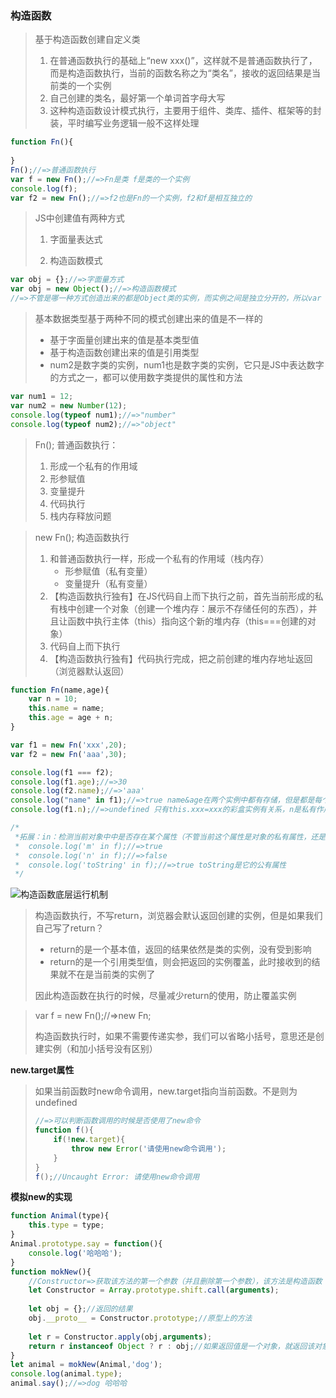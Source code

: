 ### 构造函数

> 基于构造函数创建自定义类
>
> 1. 在普通函数执行的基础上“new xxx()”，这样就不是普通函数执行了，而是构造函数执行，当前的函数名称之为“类名”，接收的返回结果是当前类的一个实例
> 2. 自己创建的类名，最好第一个单词首字母大写
> 3. 这种构造函数设计模式执行，主要用于组件、类库、插件、框架等的封装，平时编写业务逻辑一般不这样处理

```js
function Fn(){
    
}
Fn();//=>普通函数执行
var f = new Fn();//=>Fn是类 f是类的一个实例
console.log(f);
var f2 = new Fn();//=>f2也是Fn的一个实例，f2和f是相互独立的
```

> JS中创建值有两种方式
> 1. 字面量表达式
>
> 2. 构造函数模式

```js
var obj = {};//=>字面量方式
var obj = new Object();//=>构造函数模式
//=>不管是哪一种方式创造出来的都是Object类的实例，而实例之间是独立分开的，所以var xxx = {} 这种模式就是JS中的单例模式
```

> 基本数据类型基于两种不同的模式创建出来的值是不一样的
>
> - 基于字面量创建出来的值是基本类型值
> - 基于构造函数创建出来的值是引用类型
> - num2是数字类的实例，num1也是数字类的实例，它只是JS中表达数字的方式之一，都可以使用数字类提供的属性和方法

```js
var num1 = 12;
var num2 = new Number(12);
console.log(typeof num1);//=>"number"
console.log(typeof num2);//=>"object"
```

> Fn();  普通函数执行：
>
> 1. 形成一个私有的作用域
> 2. 形参赋值
> 3. 变量提升
> 4. 代码执行
> 5. 栈内存释放问题

> new Fn();   构造函数执行
>
> 1. 和普通函数执行一样，形成一个私有的作用域（栈内存）
>    - 形参赋值（私有变量）
>    - 变量提升（私有变量）
> 2. 【构造函数执行独有】在JS代码自上而下执行之前，首先当前形成的私有栈中创建一个对象（创建一个堆内存：展示不存储任何的东西），并且让函数中执行主体（this）指向这个新的堆内存（this===创建的对象）
> 3. 代码自上而下执行
> 4. 【构造函数执行独有】代码执行完成，把之前创建的堆内存地址返回（浏览器默认返回）

```js
function Fn(name,age){
    var n = 10;
    this.name = name;
    this.age = age + n;
}

var f1 = new Fn('xxx',20);
var f2 = new Fn('aaa',30);

console.log(f1 === f2);
console.log(f1.age);//=>30
console.log(f2.name);//=>'aaa'
console.log("name" in f1);//=>true name&age在两个实例中都有存储，但是都是每个实例的私有属性
console.log(f1.n);//=>undefined 只有this.xxx=xxx的彩盒实例有关系，n是私有作用域中的一个私有变量而已（this是当前类的实例）

/*
 *拓展：in：检测当前对象中中是否存在某个属性（不管当前这个属性是对象的私有属性，还是公有属性，只要有结果就是true）
 *	console.log('m' in f);//=>true
 *	console.log('n' in f);//=>false
 *	console.log('toString' in f);//=>true toString是它的公有属性
 */
```

![构造函数底层运行机制](D:\js学习\js高级\img\构造函数底层运行机制.png)

> 构造函数执行，不写return，浏览器会默认返回创建的实例，但是如果我们自己写了return？
>
> - return的是一个基本值，返回的结果依然是类的实例，没有受到影响
> - return的是一个引用类型值，则会把返回的实例覆盖，此时接收到的结果就不在是当前类的实例了
> 
> 因此构造函数在执行的时候，尽量减少return的使用，防止覆盖实例

> var f = new Fn();//=>new Fn;  
>
> 构造函数执行时，如果不需要传递实参，我们可以省略小括号，意思还是创建实例（和加小括号没有区别）

**new.target属性**

> 如果当前函数时new命令调用，new.target指向当前函数。不是则为undefined
>
> ```js
> //=>可以判断函数调用的时候是否使用了new命令
> function f(){
>     if(!new.target){
>         throw new Error('请使用new命令调用');
>     }
> }
> f();//Uncaught Error: 请使用new命令调用
> ```
>
> 

**模拟new的实现**

```js
function Animal(type){
    this.type = type;
}
Animal.prototype.say = function(){
    console.log('哈哈哈');
}
function mokNew(){
    //Constructor=>获取该方法的第一个参数（并且删除第一个参数），该方法是构造函数
    let Constructor = Array.prototype.shift.call(arguments);
    
    let obj = {};//返回的结果
    obj.__proto__ = Constructor.prototype;//原型上的方法
    
    let r = Constructor.apply(obj,arguments);
    return r instanceof Object ? r : obj;//如果返回值是一个对象，就返回该对象，否则返回一个构造函数的实例对象
}
let animal = mokNew(Animal,'dog');
console.log(animal.type);
animal.say();//=>dog 哈哈哈
```



